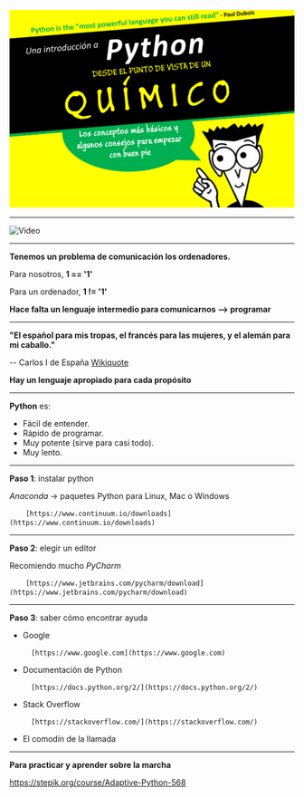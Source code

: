 
![Image](assets/intro_python.png)

---

![Video](https://www.youtube.com/embed/0NkjVAnWnOA?rel=0&controls=0&showinfo=0&vq=hd720&end=27&enablejsapi=1&playerapiid=ytplayer)

---

**Tenemos un problema de comunicación los ordenadores.**

Para nosotros,
**1 == '1'**

Para un ordenador,
**1 != '1'**

**Hace falta un lenguaje intermedio para comunicarnos --> programar**

---

**"El español para mis tropas, el francés para las mujeres, y el alemán para mi caballo."**

-- Carlos I de España [Wikiquote](https://es.wikiquote.org/wiki/Carlos_I_de_Espa%C3%B1a)

**Hay un lenguaje apropiado para cada propósito**

---

**Python** es:

- Fácil de entender.
- Rápido de programar.
- Muy potente (sirve para casi todo).
- Muy lento.

---

**Paso 1**: instalar python

*Anaconda* -> paquetes Python para Linux, Mac o Windows

        [https://www.continuum.io/downloads](https://www.continuum.io/downloads)

---

**Paso 2**: elegir un editor

Recomiendo mucho *PyCharm*

        [https://www.jetbrains.com/pycharm/download](https://www.jetbrains.com/pycharm/download)

---

**Paso 3**: saber cómo encontrar ayuda

- Google

        [https://www.google.com](https://www.google.com)

- Documentación de Python

        [https://docs.python.org/2/](https://docs.python.org/2/)

- Stack Overflow

        [https://stackoverflow.com/](https://stackoverflow.com/)

- El comodín de la llamada 

---

**Para practicar y aprender sobre la marcha**

https://stepik.org/course/Adaptive-Python-568
